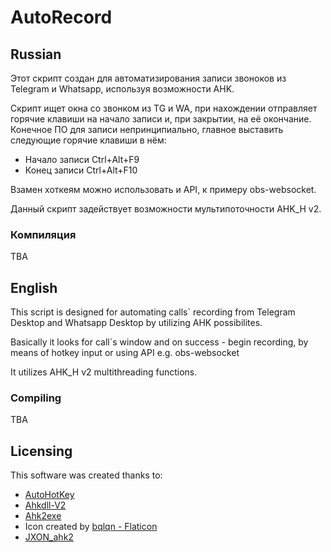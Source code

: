 # AutoRecord

## Russian

Этот скрипт создан для автоматизирования записи звоноков из Telegram и Whatsapp, используя возможности AHK.

Скрипт ищет окна со звонком из TG и WA, при нахождении отправляет горячие клавиши на начало записи и, при закрытии, на её окончание.
Конечное ПО для записи непринципиально, главное выставить следующие горячие клавиши в нём:

- Начало записи Ctrl+Alt+F9
- Конец записи Ctrl+Alt+F10

Взамен хоткеям можно использовать и API, к примеру obs-websocket.

Данный скрипт задействует возможности мультипоточности AHK_H v2.

### Компиляция

TBA

## English

This script is designed for automating calls` recording from Telegram Desktop and Whatsapp Desktop by utilizing AHK possibilites.

Basically it looks for call`s window and on success - begin recording, by means of hotkey input or using API e.g. obs-websocket

It utilizes AHK_H v2 multithreading functions.

### Compiling

TBA

## Licensing

This software was created thanks to:

- [AutoHotKey](https://github.com/AutoHotkey/AutoHotkey/tree/alpha)
- [Ahkdll-V2](https://github.com/HotKeyIt/ahkdll-v2-release/)
- [Ahk2exe](https://github.com/AutoHotkey/Ahk2Exe)
- Icon created by [bqlqn - Flaticon](https://www.flaticon.com/free-icon/radio-waves_1340130)
- [JXON_ahk2](https://github.com/TheArkive/JXON_ahk2)
